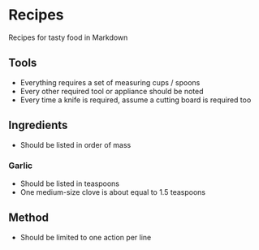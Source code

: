 # Recipes

Recipes for tasty food in Markdown

## Tools

- Everything requires a set of measuring cups / spoons
- Every other required tool or appliance should be noted
- Every time a knife is required, assume a cutting board is required too

## Ingredients

- Should be listed in order of mass

### Garlic

- Should be listed in teaspoons
- One medium-size clove is about equal to 1.5 teaspoons

## Method

- Should be limited to one action per line
